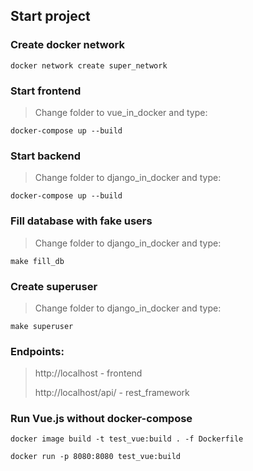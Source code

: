 ## Start project

### Create docker network
```shell
docker network create super_network
```

### Start frontend
> Change folder to vue_in_docker and type:
```shell
docker-compose up --build
```

### Start backend
> Change folder to django_in_docker and type:
```shell
docker-compose up --build
```

### Fill database with fake users
> Change folder to django_in_docker and type:
```shell
make fill_db
```

### Create superuser
> Change folder to django_in_docker and type:
```shell
make superuser
```

### Endpoints:
> http://localhost - frontend
>
> http://localhost/api/ - rest_framework


### Run Vue.js without docker-compose
```shell
docker image build -t test_vue:build . -f Dockerfile 
```
```shell
docker run -p 8080:8080 test_vue:build 
```